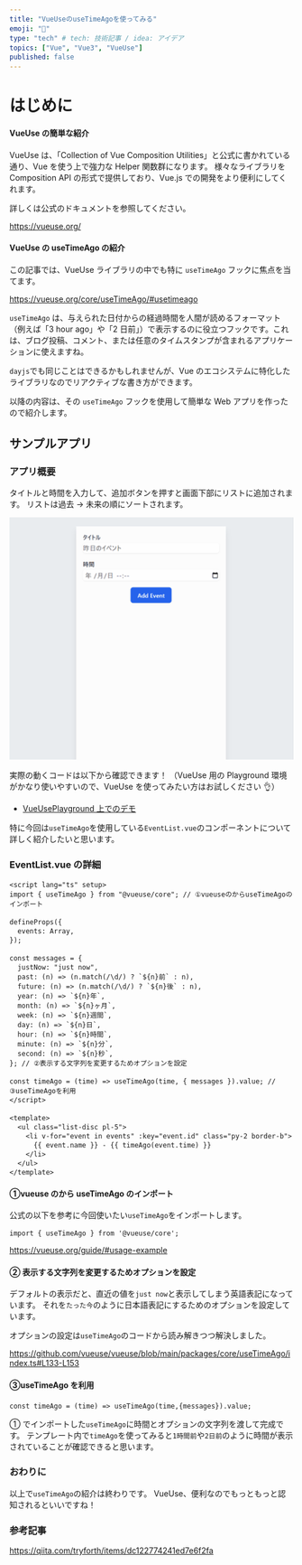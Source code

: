 ```yaml
---
title: "VueUseのuseTimeAgoを使ってみる"
emoji: "🧲"
type: "tech" # tech: 技術記事 / idea: アイデア
topics: ["Vue", "Vue3", "VueUse"]
published: false
---
```


# はじめに

#### VueUse の簡単な紹介

VueUse は、「Collection of Vue Composition Utilities」と公式に書かれている通り、Vue を使う上で強力な Helper 関数群になります。
様々なライブラリを Composition API の形式で提供しており、Vue.js での開発をより便利にしてくれます。

詳しくは公式のドキュメントを参照してください。

https://vueuse.org/

#### VueUse の useTimeAgo の紹介

この記事では、VueUse ライブラリの中でも特に `useTimeAgo` フックに焦点を当てます。

https://vueuse.org/core/useTimeAgo/#usetimeago

`useTimeAgo` は、与えられた日付からの経過時間を人間が読めるフォーマット（例えば「3 hour ago」や「2 日前」）で表示するのに役立つフックです。これは、ブログ投稿、コメント、または任意のタイムスタンプが含まれるアプリケーションに使えますね。

`dayjs`でも同じことはできるかもしれませんが、Vue のエコシステムに特化したライブラリなのでリアクティブな書き方ができます。

以降の内容は、その `useTimeAgo` フックを使用して簡単な Web アプリを作ったので紹介します。

## サンプルアプリ

### アプリ概要

タイトルと時間を入力して、追加ボタンを押すと画面下部にリストに追加されます。
リストは過去 → 未来の順にソートされます。

![useTimeAgo](/images/useTimeAgo.gif)

実際の動くコードは以下から確認できます！
（VueUse 用の Playground 環境がかなり使いやすいので、VueUse を使ってみたい方はお試しください 👌）

- [VueUsePlayground 上でのデモ](https://play.vueuse.org/#N4IgDghgxg1hDmBTAziAXAbVAOwgW0XRADcBXRAWgBNE8BLEAGhGQHtSAnKQtEU7MDHhMQNZFA50wAFzqtsRAGrkABABFadFQAoAFhAA2AMxV1sKgGIdE2KLoCUp5CogqaxRAdZgz8FaVkDOmkATxcDLwB3ZxD2FWlWFUjJaUQVAFVsOg8OZEMVZTSAGToAIw4ISRQVI1YOAtUAJhUAMhUAZhFOAyJdaWkwZDQAemH+QXgAOihWPGGyShp6YaDS4bMaAA9JvAArVABfRhx8HhAAAQXSZERh5H1rKhE2Tm4icaERMQkpWXkiADKD0QVAaiHSN38gWCdBQky6HB6vD6AyGow+Uxmc0u5Gut3ulRB5wAjAAGSbEyak9bYLY7fYgI4nAhEHGIPHDGbWZ7sLhnDFfFA-GRyBS8ADCrAiiCgf3MrBMKBu2Fk+UKKkleDArGQMPkGWhshQCKRIBRgxGYwEQmms2GbI5XMQJPJlOpG0Q2z2h2OIFwLN452kEDoBkiGygyFQzBefKIAFFNqkOLgesxukRGQBdZhGUPGtCgACCYDAkwW6FAqS1BggqSIAB4qNkVFBa1GALwAHRAeAoABYewA+LscLvmFQN+MeFUWOp4FTnCBUKgURAz6TdkDLqjTmzSHsqYYjscTqcbkrIaQqNDr-fILdsDj9EF7lXIQ-H0fjhvDZvEE9x2eYVpCIOgtTqa832kOcOAXIwOFmFQAHJJmGaDYLwctyGQgBucdwO1Z8VGgy9rwQpDUPQi86CvbDEDwgiIOI4AVGsIxGCxMAAhBFQDhqRCF2QhZGOwccZmwK8VDvd8VA7NjECMbQMCzex8NseQpJ3aC5J0bBEEiaDHA7IdpI3ZBy0MVR5IwSY7Jk6QLOIKzEEYfTDI3LN1IkqSnxfXdzN0rieKobRtGM0yHKclzJgSAFIJBMKIEYUoIpUUpYvAtIKBcTKCHsexGWYDD53oysQGrMBa3rXgVEnf9W3bB8ezwEIB2Hb8Jzqhta1KTwajqLcHIof1EEPNsIE7HtSi8WB4k9aQKGQeD5EWghm1IBdUiTCh4AqNqAHZSVJYdAH6GQAShkACYZAGuGX9es8QCusnMxuOvUIwEQLdtoPEBTCoIaNxG05D2ICg8FYGgDAB-cADlgd+iapt7RbiXS2aYCSCgjFICJ0rqGgOF2-aKHaY62PYWkQTB0ECSoVhIiWvBP0e7q-2yR7Ou6hrEea3s2sHEAWbqyd7oMAaOGhlUKFkAhxqarcZtYObvsZgapfWuhNvmna9ogQ7juHQAhM0AZNS7ogPqDCF7qXoCeIQg+rcqDrRAZcoWbDEPOh-p7YbXZBsGIc8SXpAAFSygFpEkbB4DlybebwFG0aVjGGex3HSnxxBCd1trSdJcn+BoVc8Bp-Q6YZ5bmc5yc2YAzrq6bFsea3VqBxqAxPRUXZrlkIw2u4FUs4609hcnUoAgScxzjbOhYCG+hpGg2OkbMIJ9KxjvNi7nu6D7igB+TFQwDa5owE2NuM44Am8avrPpYqSTIGsFUVFp+nVZV5a1bWkFNYXRDC5UxLtrRakRdDBDSKUeAFAZrkAoAANjJroVgOQ0BQJgQYOBR1861CgNcNA7BpBr0oNgeQaRcH4KjtA5oFChhUIoAqIwNxFo0KVpQ3wGC4EAFYDaC0AL-xgACpV-OPfo8gha-n-EOYCkgZBgWYteVi7FGBuEUmYRA8YF7IGUcFVIoJ+IUSEiJfCp5Oo+WvJoa88kaB5n0ho4IyBlLIR3GuDcyFVLGPEppcxG44YEF0uxbQyFkJqVMV4sy+4w4EAjlQ-xilAnBI8RpSS3iIlZSCrMV6iVwpyVMu5dQzttAOUiYgaJvhLKYMQAVRJoTknSQXjpeS2STIqGANXXeOgHK+MQOU1QLQ2hFPDpHMpzkKmOFaSPYWFjAnOIcshZRrFRpoHCSqLpPTXLxCyksgZBA1l8RCRMuqnTTi7Pkj2M5Bzlmh0GVQk5KgzkgGrgcTqBxcJFRAKRWi0gyqFgqrQKqztGw40anHLcQQrzUFolAI+BgKBcOHuObqQQVCg1qBLH2G5TDmCioeNAMBEAhGDpML2y9ebHwoM0S+BMYHwqesAViDlJijT4vxHKdKNkECLPAVghSNx5UqcyhuKw6CPV-DjKRMYQJyKIgo-wNximcsSPowSKEHQ3E5HUBi1TTzWLUQABUQoMbQ4yEWXKGCoIsHB9rPP2eOGpUkCBRgQNUeSxqJzdyvDDemSzkKAH0GQAxgw+sAFNyczq6QCvEs8wzTsA7DrHYbQwwuxdioMMRwAB+FQAADAAJMAbABxACyShmm8KhsCMGrtjaQnBEARpySWmN0g40JqTSmlQ6bs25oOIAGP0i0RrLRMkIiBKg1uae2vNgAXPQzX2k14MVS6GHaZUdBxABvDIACHNJ3V0iIgRAMB52ZpzXmwAjAnG3XRMp2IRd2LsAKemJ6TXIM4Be-dBwTY3onPQbAPEH0dsAGBKL66o3AklQT9ebABLnhm55WrPG1Ndgq3S2hXZpTxPKrlcGsrHAdXkJAyADj2DWa8g4+GgA)

特に今回は`useTimeAgo`を使用している`EventList.vue`のコンポーネントについて詳しく紹介したいと思います。

### EventList.vue の詳細

```vue
<script lang="ts" setup>
import { useTimeAgo } from "@vueuse/core"; // ①vueuseのからuseTimeAgoのインポート

defineProps({
  events: Array,
});

const messages = {
  justNow: "just now",
  past: (n) => (n.match(/\d/) ? `${n}前` : n),
  future: (n) => (n.match(/\d/) ? `${n}後` : n),
  year: (n) => `${n}年`,
  month: (n) => `${n}ヶ月`,
  week: (n) => `${n}週間`,
  day: (n) => `${n}日`,
  hour: (n) => `${n}時間`,
  minute: (n) => `${n}分`,
  second: (n) => `${n}秒`,
}; // ②表示する文字列を変更するためオプションを設定

const timeAgo = (time) => useTimeAgo(time, { messages }).value; // ③useTimeAgoを利用
</script>

<template>
  <ul class="list-disc pl-5">
    <li v-for="event in events" :key="event.id" class="py-2 border-b">
      {{ event.name }} - {{ timeAgo(event.time) }}
    </li>
  </ul>
</template>
```

#### ①vueuse のから useTimeAgo のインポート

公式の以下を参考に今回使いたい`useTimeAgo`をインポートします。

```vue
import { useTimeAgo } from '@vueuse/core';
```

https://vueuse.org/guide/#usage-example

#### ② 表示する文字列を変更するためオプションを設定

デフォルトの表示だと、直近の値を`just now`と表示してしまう英語表記になっています。
それを`たった今`のように日本語表記にするためのオプションを設定しています。

オプションの設定は`useTimeAgo`のコードから読み解きつつ解決しました。

https://github.com/vueuse/vueuse/blob/main/packages/core/useTimeAgo/index.ts#L133-L153

#### ③useTimeAgo を利用

```vue
const timeAgo = (time) => useTimeAgo(time,{messages}).value;
```

① でインポートした`useTimeAgo`に時間とオプションの文字列を渡して完成です。
テンプレート内で`timeAgo`を使ってみると`1時間前`や`2日前`のように時間が表示されていることが確認できると思います。

### おわりに

以上で`useTimeAgo`の紹介は終わりです。
VueUse、便利なのでもっともっと認知されるといいですね！

### 参考記事

https://qiita.com/tryforth/items/dc122774241ed7e6f2fa
